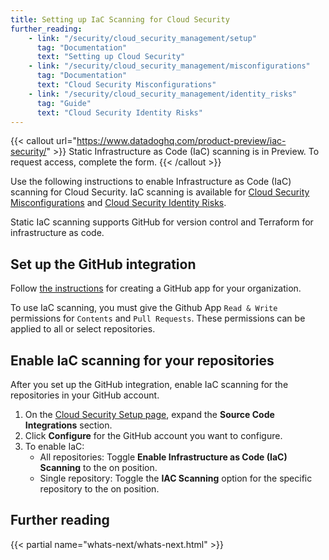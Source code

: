 ```yaml
---
title: Setting up IaC Scanning for Cloud Security
further_reading:
    - link: "/security/cloud_security_management/setup"
      tag: "Documentation"
      text: "Setting up Cloud Security"
    - link: "/security/cloud_security_management/misconfigurations"
      tag: "Documentation"
      text: "Cloud Security Misconfigurations"
    - link: "/security/cloud_security_management/identity_risks"
      tag: "Guide"
      text: "Cloud Security Identity Risks"
---
```


{{< callout url="https://www.datadoghq.com/product-preview/iac-security/" >}}
  Static Infrastructure as Code (IaC) scanning is in Preview. To request access, complete the form.
{{< /callout >}}

Use the following instructions to enable Infrastructure as Code (IaC) scanning for Cloud Security. IaC scanning is available for [Cloud Security Misconfigurations][1] and [Cloud Security Identity Risks][2].

<div class="alert alert-info">Static IaC scanning supports GitHub for version control and Terraform for infrastructure as code.</div>

## Set up the GitHub integration

Follow [the instructions][3] for creating a GitHub app for your organization.

<div class="alert alert-info">To use IaC scanning, you must give the Github App <code>Read & Write</code> permissions for <code>Contents</code> and <code>Pull Requests</code>. These permissions can be applied to all or select repositories.
</div>

## Enable IaC scanning for your repositories

After you set up the GitHub integration, enable IaC scanning for the repositories in your GitHub account.

1. On the [Cloud Security Setup page][4], expand the **Source Code Integrations** section.
2. Click **Configure** for the GitHub account you want to configure.
3. To enable IaC:
    - All repositories: Toggle **Enable Infrastructure as Code (IaC) Scanning** to the on position.
    - Single repository: Toggle the **IAC Scanning** option for the specific repository to the on position.

## Further reading

{{< partial name="whats-next/whats-next.html" >}}

[1]: /security/cloud_security_management/misconfigurations
[2]: /security/cloud_security_management/identity_risks
[3]: /integrations/github/#link-a-repository-in-your-organization-or-personal-account
[4]: https://app.datadoghq.com/security/configuration/csm/setup
